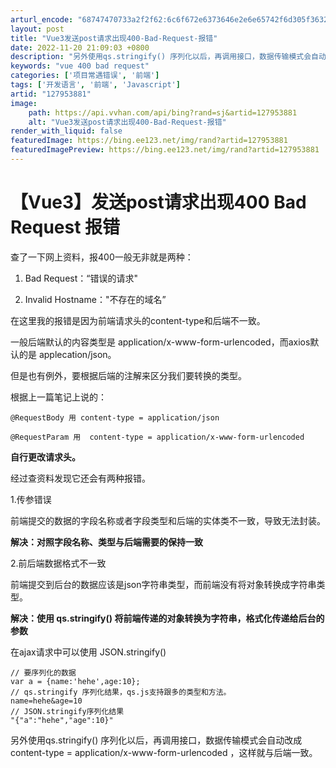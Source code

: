 ```yaml
---
arturl_encode: "68747470733a2f2f62:6c6f672e6373646e2e6e65742f6d305f36323831313035312f:61727469636c652f64657461696c732f313237393533383831"
layout: post
title: "Vue3发送post请求出现400-Bad-Request-报错"
date: 2022-11-20 21:09:03 +0800
description: "另外使用qs.stringify() 序列化以后，再调用接口，数据传输模式会自动改成 content"
keywords: "vue 400 bad request"
categories: ['项目常遇错误', '前端']
tags: ['开发语言', '前端', 'Javascript']
artid: "127953881"
image:
    path: https://api.vvhan.com/api/bing?rand=sj&artid=127953881
    alt: "Vue3发送post请求出现400-Bad-Request-报错"
render_with_liquid: false
featuredImage: https://bing.ee123.net/img/rand?artid=127953881
featuredImagePreview: https://bing.ee123.net/img/rand?artid=127953881
---
```


# 【Vue3】发送post请求出现400 Bad Request 报错

查了一下网上资料，报400一般无非就是两种：

1. Bad Request：“错误的请求"

2. Invalid Hostname："不存在的域名”

在这里我的报错是因为前端请求头的content-type和后端不一致。

一般后端默认的内容类型是 application/x-www-form-urlencoded，而axios默认的是 applecation/json。

但是也有例外，要根据后端的注解来区分我们要转换的类型。

根据上一篇笔记上说的：

```
@RequestBody 用 content-type = application/json 

@RequestParam 用  content-type = application/x-www-form-urlencoded
```

**自行更改请求头。**

经过查资料发现它还会有两种报错。

1.传参错误

前端提交的数据的字段名称或者字段类型和后端的实体类不一致，导致无法封装。

**解决：对照字段名称、类型与后端需要的保持一致**

2.前后端数据格式不一致

前端提交到后台的数据应该是json字符串类型，而前端没有将对象转换成字符串类型。

**解决：使用 qs.stringify() 将前端传递的对象转换为字符串，格式化传递给后台的参数**

在ajax请求中可以使用 JSON.stringify()

```
// 要序列化的数据
var a = {name:'hehe',age:10};
// qs.stringify 序列化结果，qs.js支持跟多的类型和方法。
name=hehe&age=10
// JSON.stringify序列化结果
"{"a":"hehe","age":10}"

```

另外使用qs.stringify() 序列化以后，再调用接口，数据传输模式会自动改成 content-type = application/x-www-form-urlencoded ，这样就与后端一致。